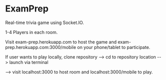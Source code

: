 # ExamPrep

Real-time trivia game using Socket.IO.


1-4 Players in each room. 


Visit exam-prep.herokuapp.com to host the game and exam-prep.herokuapp.com:3000/mobile on your phone/tablet to participate.


If user wants to play locally, clone repository --> cd to repository location --> launch via terminal 


--> visit localhost:3000 to host room and localhost:3000/mobile to play.
